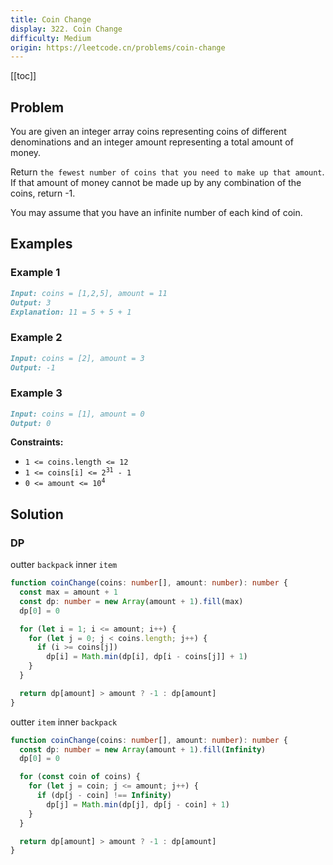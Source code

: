 ```yaml
---
title: Coin Change
display: 322. Coin Change
difficulty: Medium
origin: https://leetcode.cn/problems/coin-change
---
```


[[toc]]

## Problem

You are given an integer array coins representing coins of different denominations and an integer amount representing a total amount of money.

Return `the fewest number of coins that you need to make up that amount`. If that amount of money cannot be made up by any combination of the coins, return -1.

You may assume that you have an infinite number of each kind of coin.

## Examples

### Example 1

```md
Input: coins = [1,2,5], amount = 11
Output: 3
Explanation: 11 = 5 + 5 + 1
```

### Example 2

```md
Input: coins = [2], amount = 3
Output: -1
```

### Example 3

```md
Input: coins = [1], amount = 0
Output: 0
```

**Constraints:**

- `1 <= coins.length <= 12`
- <code>1 <= coins[i] <= 2<sup>31</sup> - 1</code>
- <code>0 <= amount <= 10<sup>4</sup></code>

## Solution

### DP

outter `backpack` inner `item`

```ts
function coinChange(coins: number[], amount: number): number {
  const max = amount + 1
  const dp: number = new Array(amount + 1).fill(max)
  dp[0] = 0

  for (let i = 1; i <= amount; i++) {
    for (let j = 0; j < coins.length; j++) {
      if (i >= coins[j])
        dp[i] = Math.min(dp[i], dp[i - coins[j]] + 1)
    }
  }

  return dp[amount] > amount ? -1 : dp[amount]
}
```

outter `item` inner `backpack`

```ts
function coinChange(coins: number[], amount: number): number {
  const dp: number = new Array(amount + 1).fill(Infinity)
  dp[0] = 0

  for (const coin of coins) {
    for (let j = coin; j <= amount; j++) {
      if (dp[j - coin] !== Infinity)
        dp[j] = Math.min(dp[j], dp[j - coin] + 1)
    }
  }

  return dp[amount] > amount ? -1 : dp[amount]
}
```

